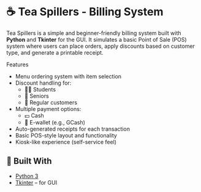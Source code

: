 # ☕ Tea Spillers - Billing System

Tea Spillers is a simple and beginner-friendly billing system built with **Python** and **Tkinter** for the GUI. It simulates a basic Point of Sale (POS) system where users can place orders, apply discounts based on customer type, and generate a printable receipt.

Features

- Menu ordering system with item selection
- Discount handling for:
  - 👨‍🎓 Students
  - 👵 Seniors
  - 👤 Regular customers
- Multiple payment options:
  - 💵 Cash
  - 📱 E-wallet (e.g., GCash)
- Auto-generated receipts for each transaction
- Basic POS-style layout and functionality
- Kiosk-like experience (self-service feel)


## 🧱 Built With

- [Python 3](https://www.python.org/)
- [Tkinter](https://docs.python.org/3/library/tkinter.html) – for GUI



